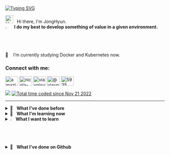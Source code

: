 <br>

[![Typing SVG](https://readme-typing-svg.herokuapp.com?font=Oleo+Script&color=6DC4DBFF&size=35&width=800&height=53&lines=Every+day+Fac,+si+facis%E3%80%80)](https://git.io/typing-svg)

<img src="https://raw.githubusercontent.com/Tarikul-Islam-Anik/Animated-Fluent-Emojis/master/Emojis/Hand%20gestures/Hand%20with%20Fingers%20Splayed%20Light%20Skin%20Tone.png" alt="Hand with Fingers Splayed Light Skin Tone" width="25" height="25" /> &nbsp; Hi there, I'm JongHyun. <br>
<img src="https://raw.githubusercontent.com/Tarikul-Islam-Anik/Animated-Fluent-Emojis/master/Emojis/Hand%20gestures/Eyes.png" alt="Eyes" width="2%" /> 
**I do my best to develop something of value in a given environment.** <br>
📖  &nbsp;&nbsp;  I’m currently studying Docker and Kubernetes now.

<h3 align="left">Connect with me:</h3>
<p align="left">
<!-- <a href="https://codepen.io/almond0115" target="blank"><img align="center" src="https://raw.githubusercontent.com/rahuldkjain/github-profile-readme-generator/master/src/images/icons/Social/codepen.svg" alt="nicolacastellanidev" height="30" width="40" /></a>
<a href="https://dev.to/almond0115" target="blank"><img align="center" src="https://raw.githubusercontent.com/rahuldkjain/github-profile-readme-generator/master/src/images/icons/Social/devto.svg" alt="nicolalc" height="30" width="40" /></a> -->
<a href="https://twitter.com/almond0115" target="blank"><img align="center" src="https://raw.githubusercontent.com/rahuldkjain/github-profile-readme-generator/master/src/images/icons/Social/twitter.svg" alt="amazingsurpr1se" height="30" width="40" /></a>
<a href="https://www.linkedin.com/in/jonghyunjung" target="blank"><img align="center" src="https://raw.githubusercontent.com/rahuldkjain/github-profile-readme-generator/master/src/images/icons/Social/linked-in-alt.svg" alt="nicola-castellani-313b9084" height="30" width="40" /></a>
<a href="https://instagram.com/viaunixue" target="blank"><img align="center" src="https://raw.githubusercontent.com/rahuldkjain/github-profile-readme-generator/master/src/images/icons/Social/instagram.svg" alt="viaunixue" height="30" width="40" /></a>
<a href="https://medium.com/@viaunixue" target="blank"><img align="center" src="https://raw.githubusercontent.com/rahuldkjain/github-profile-readme-generator/master/src/images/icons/Social/medium.svg" alt="@viaunixue" height="30" width="40" /></a>
<a href="https://discord.gg/Z8hMVTFz" target="blank"><img align="center" src="https://raw.githubusercontent.com/rahuldkjain/github-profile-readme-generator/master/src/images/icons/Social/discord.svg" alt="5935" height="30" width="40" /></a>
</p>

<a href="https://hits.seeyoufarm.com"><img src="https://hits.seeyoufarm.com/api/count/incr/badge.svg?url=https%3A%2F%2Fgithub.com%2Falmond0115%2Fhit-counter&count_bg=%236DC4DB&title_bg=%23817F7F&icon=github.svg&icon_color=%23E7E7E7&title=Views&edge_flat=false"/></a> 
<a href="https://wakatime.com/@a5e4e091-a753-4fe4-b8d3-62921a69d04a"><img src="https://wakatime.com/badge/user/a5e4e091-a753-4fe4-b8d3-62921a69d04a.svg" alt="Total time coded since Nov 21 2022" /></a>

---

<details>
<summary> 🥇 &nbsp; <strong> What I've done before </strong> </summary>
   <br>
   
   |참가 기간|참가 내용|참가 결과|
   |:---:|---|---|
   | 2023.10.16 ~ 2023.10.21| 제 1회 ICP ABC 아카데미 해커톤 블록체인 대회 |🏆 우승|
   
</details>

<details>
   <summary> 💪 &nbsp; <strong> What I'm learning now </strong> </summary>
<!--    <p align="left"> 
      <br>
    <a href="https://www.w3schools.com/html/" target="_blank" rel="noreferrer"> <img src="https://raw.githubusercontent.com/devicons/devicon/master/icons/html5/html5-original-wordmark.svg" alt="html5" width="40" height="40"/> </a>
    <a href="https://www.w3schools.com/css/" target="_blank" rel="noreferrer"> <img src="https://raw.githubusercontent.com/devicons/devicon/master/icons/css3/css3-original-wordmark.svg" alt="css3" width="40" height="40"/> </a>
    <a href="https://developer.mozilla.org/en-US/docs/Web/JavaScript" target="_blank" rel="noreferrer"> <img src="https://raw.githubusercontent.com/devicons/devicon/master/icons/javascript/javascript-original.svg" alt="javascript" width="40" height="40"/> </a> 
   <a href="https://reactjs.org/" target="_blank" rel="noreferrer"> <img src="https://raw.githubusercontent.com/devicons/devicon/master/icons/react/react-original-wordmark.svg" alt="react" width="40" height="40"/> </a>
   <a href="https://vuejs.org/" target="_blank" rel="noreferrer"> <img src="https://github.com/devicons/devicon/raw/master/icons/vuejs/vuejs-original.svg" alt="vuejs" width="40" height="40"/> </a>
   <a href="https://flutter.dev" target="_blank" rel="noreferrer"> <img src="https://raw.githubusercontent.com/devicons/devicon/master/icons/flutter/flutter-original.svg" alt="flutter" width="40" height="40"/> </a>
   <a href="https://expressjs.com" target="_blank" rel="noreferrer"> <img src="https://raw.githubusercontent.com/devicons/devicon/master/icons/express/express-original-wordmark.svg" alt="express" width="40" height="40"/> </a> 
   <a href="https://www.mongodb.com/" target="_blank" rel="noreferrer"> <img src="https://raw.githubusercontent.com/devicons/devicon/master/icons/mongodb/mongodb-original-wordmark.svg" alt="mongodb" width="40" height="40"/> </a> 
   <a href="https://nodejs.org" target="_blank" rel="noreferrer"> <img src="https://raw.githubusercontent.com/devicons/devicon/master/icons/nodejs/nodejs-original-wordmark.svg" alt="nodejs" width="40" height="40"/> </a>
   
   <a href="https://www.mysql.com/" target="_blank" rel="noreferrer"> <img src="https://raw.githubusercontent.com/devicons/devicon/master/icons/mysql/mysql-original-wordmark.svg" alt="mysql" width="40" height="40"/> </a>
   <a href="https://www.docker.com/" target="_blank" rel="noreferrer"> <img src="https://raw.githubusercontent.com/devicons/devicon/master/icons/docker/docker-original-wordmark.svg" alt="docker" width="40" height="40"/> </a>
    <a href="https://www.java.com" target="_blank" rel="noreferrer"> <img src="https://raw.githubusercontent.com/devicons/devicon/master/icons/java/java-original.svg" alt="java" width="40" height="40"/> </a> 
    <a href="https://www.cprogramming.com/" target="_blank" rel="noreferrer"> <img src="https://raw.githubusercontent.com/devicons/devicon/master/icons/c/c-original.svg" alt="c" width="40" height="40"/> </a>
   <a href="https://www.python.org" target="_blank" rel="noreferrer"> <img src="https://raw.githubusercontent.com/devicons/devicon/master/icons/python/python-original.svg" alt="python" width="40" height="40"/> </a> 
    <a href="https://postman.com" target="_blank" rel="noreferrer"> <img src="https://www.vectorlogo.zone/logos/getpostman/getpostman-icon.svg" alt="postman" width="40" height="40"/> </a>  -->
   <!--
   <img src="https://img.shields.io/badge/python-3670A0?style=for-the-badge&logo=python&logoColor=ffdd54"/> 
   <img src="https://img.shields.io/badge/PyTorch-EE4C2C?style=for-the-badge&logo=PyTorch&logoColor=white"> 
   <img src="https://img.shields.io/badge/Ubuntu-E95420?style=for-the-badge&logo=ubuntu&logoColor=white"> 
   <img src="https://img.shields.io/badge/Numpy-013243?style=for-the-badge&logo=Numpy&logoColor=white"> 
   <img src="https://img.shields.io/badge/Pandas-150458?style=for-the-badge&logo=Pandas&logoColor=white"> 
   <img src="https://img.shields.io/badge/Scikit_learn-F7931E?style=for-the-badge&logo=scikitlearn&logoColor=white">
   <img src="https://img.shields.io/badge/FastAPI-009688?style=for-the-badge&logo=FastAPI&logoColor=black">  
   <img src="https://img.shields.io/badge/Poetry-60A5FA?style=for-the-badge&logo=Poetry&logoColor=black">  
   <code><img height="35" src="https://skills.thijs.gg/icons?i=java&theme=light"></code>
   <code><img height="35" src="https://skills.thijs.gg/icons?i=python&theme=light"></code>
   <code><img height="35" src="https://skills.thijs.gg/icons?i=kotlin&theme=light"></code>
   <code><img height="35" src="https://skills.thijs.gg/icons?i=mysql&theme=light"></code>
   <code><img height="30" src="https://cdn-icons-png.flaticon.com/512/226/226777.png"></code>
   <code><img height="30" src="https://raw.githubusercontent.com/github/explore/80688e429a7d4ef2fca1e82350fe8e3517d3494d/topics/javascript/javascript.png"></code>
   <code><img height="30" src="https://raw.githubusercontent.com/github/explore/80688e429a7d4ef2fca1e82350fe8e3517d3494d/topics/kotlin/kotlin.png"></code>
   <code><img height="30" src="https://raw.githubusercontent.com/github/explore/80688e429a7d4ef2fca1e82350fe8e3517d3494d/topics/php/php.png"></code>
   <code><img height="30" src="https://upload.wikimedia.org/wikipedia/commons/1/19/C_Logo.png"></code>
   <code><img height="30" src="https://raw.githubusercontent.com/github/explore/80688e429a7d4ef2fca1e82350fe8e3517d3494d/topics/python/python.png"></code>
   <br> -->
   <br>
   
   <img src="https://img.shields.io/badge/Linux-FCC624?style=flat&logo=linux&logoColor=black">
   <img src="https://img.shields.io/badge/java-007396?style=flat&logo=java&logoColor=white">
   <img src="https://img.shields.io/badge/c-A8B9CC?style=flat&logo=c&logoColor=white">
   <img src="https://img.shields.io/badge/c++-00599C?style=flat&logo=c%2B%2B&logoColor=white">
   <img src="https://img.shields.io/badge/kotlin-7F52FF?style=flat&logo=kotlin&logoColor=white">
   <br>
   <!-- <img src="https://img.shields.io/badge/python-3776AB?style=flat&logo=python&logoColor=white"> -->
   <img src="https://img.shields.io/badge/SpringBoot-6DB33F?style=flat&logo=SpringBoot&logoColor=white">
   <img src="https://img.shields.io/badge/Spring Data JPA-6DB33F?style=flat&logo=Spring&logoColor=black"> 
   <img src="https://img.shields.io/badge/Spring MVC-6DB33F?style=flat&logo=Spring&logoColor=black"> 
   <br>
   <img src="https://img.shields.io/badge/AWS EC2-FFB71B?style=flat&logo=Amazon AWS&logoColor=black"> 
   <img src="https://img.shields.io/badge/AWS RDS-FFB71B?style=flat&logo=Amazon AWS&logoColor=black">
   <br>
   <img src="https://img.shields.io/badge/Node.js-43853D?style=flat&logo=node.js&logoColor=white">
   <img src="https://img.shields.io/badge/html-E34F26?style=flat&logo=html5&logoColor=white">
   <img src="https://img.shields.io/badge/javascript-F7DF1E?style=flat&logo=javascript&logoColor=black">
   <img src="https://img.shields.io/badge/css-1572B6?style=flat&logo=css3&logoColor=white">
   <br>
   <img src="https://img.shields.io/badge/MariaDB-003545?style=flat&logo=MariaDB&logoColor=white">
   <img src="https://img.shields.io/badge/MySQL-4479A1?style=flat&logo=MySQL&logoColor=white"> 
   <img src="https://img.shields.io/badge/Docker-2496ED?style=flat&logo=Docker&logoColor=white"> 
   <img src="https://img.shields.io/badge/Kubernetes-326CE5?style=flat&logo=Kubernetes&logoColor=white"> 
   <br>
   <!--<img src="https://img.shields.io/badge/IntelliJ IDEA-000000?style=flat&logo=IntelliJ IDEA&logoColor=white" />
   <img src="https://img.shields.io/badge/Visual Studio Code-007ACC?style=flat&logo=Visual Studio Code&logoColor=white" />
   <img src="https://img.shields.io/badge/git-F05032?style=flat&logo=git&logoColor=white">
   <br>
   <img src="https://img.shields.io/badge/notion-000000?style=flat&logo=notion&logoColor=white">
   <img src="https://img.shields.io/badge/Figma-F24E1E?style=flat&logo=Figma&logoColor=white" />
   <img src="https://img.shields.io/badge/Slack-4A154B?style=flat&logo=Slack&logoColor=white" />
   <img src="https://img.shields.io/badge/GitHub-181717?style=flat&logo=GitHub&logoColor=white" />
   <img src="https://img.shields.io/badge/Postman-FF6C37?style=flat&logo=Postman&logoColor=white" />-->
</details>

<details>
   <summary> <img src="https://raw.githubusercontent.com/Tarikul-Islam-Anik/Animated-Fluent-Emojis/master/Emojis/Travel%20and%20places/Fire.png" alt="Fire" width="2%" /> &nbsp;<strong>What I want to learn</strong> </summary>
   <br>
   <img src="https://img.shields.io/badge/Spring Webflux-6DB33F?style=flat&logo=React&logoColor=black">
   <br>
   <img src="https://img.shields.io/badge/AWS ROUTE53-FFB71B?style=flat&logo=Amazon AWS&logoColor=black">  
   <img src="https://img.shields.io/badge/AWS BEANSTALK-FFB71B?style=flat&logo=Amazon AWS&logoColor=black"> 
   <img src="https://img.shields.io/badge/AWS ECR-FFB71B?style=flat&logo=Amazon AWS&logoColor=black">
   <br>
<!--    <img src="https://img.shields.io/badge/Docker-2496ED?style=flat&logo=Docker&logoColor=white"> 
   <img src="https://img.shields.io/badge/Kubernetes-326CE5?style=flat&logo=Kubernetes&logoColor=white">  -->
   <img src="https://img.shields.io/badge/Apache Kafka-231F20?style=flat&logo=Apache Kafka&logoColor=white">
   <br> 
   <img src="https://img.shields.io/badge/NestJS-E0234E?style=flat&logo=NestJS&logoColor=black">
   <img src="https://img.shields.io/badge/TypeScript-007ACC?style=flat&logo=typescript&logoColor=white">
   <img src="https://img.shields.io/badge/React-20232A?style=flat&logo=react&logoColor=61DAFB">
<!--    <img src="https://img.shields.io/badge/Jira-0052CC?style=flat&logo=Jira&logoColor=white" /> -->
   <br>
   <img src="https://img.shields.io/badge/Firebase-FFCA28?style=flat&logo=Firebase&logoColor=white" />
   <img src="https://img.shields.io/badge/MongoDB-6DB33F?style=flat&logo=mongodb&logoColor=black">
   <img src="https://img.shields.io/badge/DynamoDB-4053D6?style=flat&logo=Amazon DynamoDB&logoColor=white"> 
   <br>
   <img src="https://img.shields.io/badge/S3-569A31?style=flat&logo=Amazon S3&logoColor=white"> 
   <img src="https://img.shields.io/badge/Redis-DC382D?style=flat&logo=Redis&logoColor=white"> 
   <img src="https://img.shields.io/badge/Elasticsearch-00ADD8?style=flat&logo=Elasticsearch&logoColor=black"> 
   <br>
   <img src="https://img.shields.io/badge/GRPC-00ADD8?style=flat&logo=&logoColor=black"> 
   <img src="https://img.shields.io/badge/Armeria-F75690?style=flat&logo=armeria&logoColor=black"> 
   <img src="https://img.shields.io/badge/Jenkins-D24939?style=flat&logo=Jenkins&logoColor=black"> 
</details>

<details>
   <summary> 🍭 &nbsp; <strong> What I've done on Github </strong> </summary>
   <br>
   <!--![almond's github stats](https://github-readme-stats.vercel.app/api?username=almond0115&show_icons=true&theme=merko)-->
   <img height="180em" src="https://github-readme-stats.vercel.app/api/top-langs/?username=almond0115&layout=compact&langs_count=8&theme=tokyonight"/>
   <img height="180em" src="https://github-readme-stats.vercel.app/api?username=almond0115&show_icons=true&theme=tokyonight"/>
   <!--    <img height="380em" src="https://stats.dooboo.io/api/github-stats-advanced?login=almond0115"/> -->
</details>
